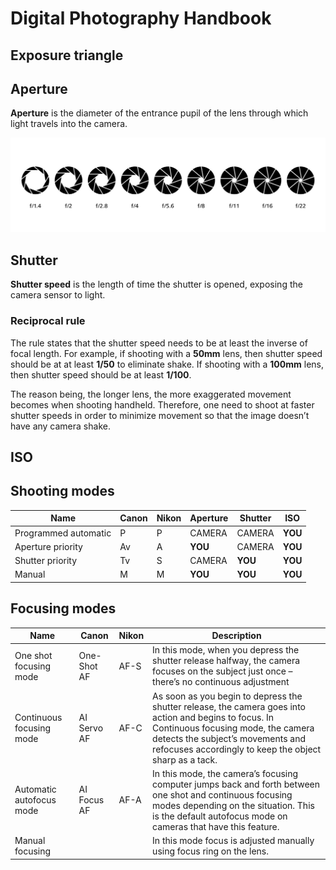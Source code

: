 # Digital Photography Handbook

Exposure triangle
-----------------

Aperture
--------

**Aperture** is the diameter of the entrance pupil of the lens through which light travels into the camera.

<p align="center">
	<img src="img/aperture.jpg" />
</p>

Shutter
-------

**Shutter speed** is the length of time the shutter is opened, exposing the camera sensor to light.

### Reciprocal rule

The rule states that the shutter speed needs to be at least the inverse of focal length. For example, if shooting with a **50mm** lens, then shutter speed should be at at least **1/50** to eliminate shake. If shooting with a **100mm** lens, then shutter speed should be at least **1/100**.

The reason being, the longer lens, the more exaggerated movement becomes when shooting handheld. Therefore, one need to shoot at faster shutter speeds in order to minimize movement so that the image doesn’t have any camera shake.

ISO
---

Shooting modes
--------------

| Name                 | Canon | Nikon | Aperture | Shutter | ISO     |
| -------------------- | ----- | ----- | -------- | ------- | ------- |
| Programmed automatic | P     | P     | CAMERA   | CAMERA  | **YOU** |
| Aperture priority    | Av    | A     | **YOU**  | CAMERA  | **YOU** |
| Shutter priority     | Tv    | S     | CAMERA   | **YOU** | **YOU** |
| Manual               | M     | M     | **YOU**  | **YOU** | **YOU** |

Focusing modes
----------------

| Name                     | Canon       | Nikon | Description                                                  |
| ------------------------ | ----------- | ----- | ------------------------------------------------------------ |
| One shot focusing mode   | One-Shot AF | AF-S  | In this mode, when you depress the shutter release halfway, the camera focuses on the subject just once – there’s no continuous adjustment |
| Continuous focusing mode | AI Servo AF | AF-C  | As soon as you begin to depress the shutter release, the camera goes into action and begins to focus. In Continuous focusing mode, the camera detects the subject’s movements and refocuses accordingly to keep the object sharp as a tack. |
| Automatic autofocus mode | AI Focus AF | AF-A  | In this mode, the camera’s focusing computer jumps back and forth between one shot and continuous focusing modes depending on the situation. This is the default autofocus mode on cameras that have this feature. |
| Manual focusing          |             |       | In this mode focus is adjusted manually using focus ring on the lens. |

